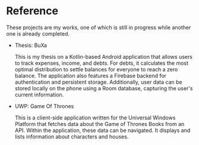 # Reference
These projects are my works, one of which is still in progress while another one is already completed.


* Thesis: BuXa
  
  This is my thesis on a Kotlin-based Android application that allows users to track expenses, income, and debts. For debts, it calculates the most optimal distribution to settle balances for everyone to reach a zero balance. The application also features a Firebase backend for authentication and persistent storage. Additionally, user data can be stored locally on the phone using a Room database, capturing the user's current information.


* UWP: Game Of Thrones

  This is a client-side application written for the Universal Windows Platform that fetches data about the Game of Thrones Books from an API. Within the application, these data can be navigated. It displays and lists information about characters and houses.
